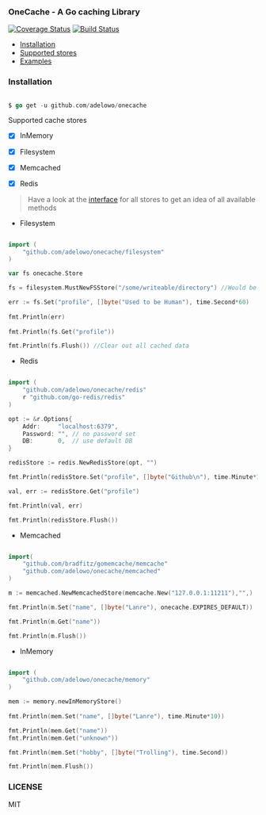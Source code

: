 ### OneCache - A Go caching Library

[![Coverage Status](https://coveralls.io/repos/github/adelowo/onecache/badge.svg)](https://coveralls.io/github/adelowo/onecache)
[![Build Status](https://img.shields.io/travis/adelowo/onecache/master.svg?style=flat-square)](https://travis-ci.org/adelowo/onecache.svg?branch=master)

- [Installation](#install)
- [Supported stores](#stores)
- [Examples](#eg)

<div id="install"></div>

### Installation

```go

$ go get -u github.com/adelowo/onecache

```

<div id="stores"></div>

Supported cache stores

- [x] InMemory
- [x] Filesystem
- [x] Memcached
- [x] Redis


<div id="eg"></div>

> Have a look at the [interface](https://github.com/adelowo/onecache/blob/master/types.go#L27-L35) for all stores to get an idea of all available methods

- Filesystem

```go

import (
	"github.com/adelowo/onecache/filesystem"
)

var fs onecache.Store

fs = filesystem.MustNewFSStore("/some/writeable/directory") //Would be created if it does not exists

err := fs.Set("profile", []byte("Used to be Human"), time.Second*60)
	 
fmt.Println(err)
	 
fmt.Println(fs.Get("profile"))

fmt.Println(fs.Flush()) //Clear out all cached data

```

- Redis 

```go

import (
	"github.com/adelowo/onecache/redis"
	r "github.com/go-redis/redis"
)

opt := &r.Options{
	Addr:     "localhost:6379",
	Password: "", // no password set
	DB:       0,  // use default DB
}

redisStore := redis.NewRedisStore(opt, "")

fmt.Println(redisStore.Set("profile", []byte("Github\n"), time.Minute*10))

val, err := redisStore.Get("profile")

fmt.Println(val, err)

fmt.Println(redisStore.Flush())


```

- Memcached

```go

import(
	"github.com/bradfitz/gomemcache/memcache"
	"github.com/adelowo/onecache/memcached"
)

m := memcached.NewMemcachedStore(memcache.New("127.0.0.1:11211"),"",)

fmt.Println(m.Set("name", []byte("Lanre"), onecache.EXPIRES_DEFAULT))

fmt.Println(m.Get("name"))

fmt.Println(m.Flush())


```

- InMemory

```go

import (
	"github.com/adelowo/onecache/memory"
)

mem := memory.newInMemoryStore()
	
fmt.Println(mem.Set("name", []byte("Lanre"), time.Minute*10))

fmt.Println(mem.Get("name"))
fmt.Println(mem.Get("unknown"))

fmt.Println(mem.Set("hobby", []byte("Trolling"), time.Second))

fmt.Println(mem.Flush())

```

### LICENSE
MIT
